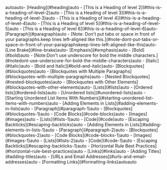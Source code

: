 <!-- TOC -->autoauto- [Heading](#heading)auto    - [This is a Heading of level 2](#this-is-a-heading-of-level-2)auto        - [This is a Heading of level 3](#this-is-a-heading-of-level-3)auto            - [This is a Heading of level 4](#this-is-a-heading-of-level-4)auto                - [This is a Heading of level 5](#this-is-a-heading-of-level-5)auto                    - [This is a Heading of level 6](#this-is-a-heading-of-level-6)auto- [Paragraph](#paragraph)auto                    - [Note: Don't put tabs or space in front of your paragraphs.keep lines left-aligned like this.](#note-dont-put-tabs-or-space-in-front-of-your-paragraphskeep-lines-left-aligned-like-this)auto- [Line Brake](#line-brake)auto- [Emphasis](#emphasis)auto    - [Bold](#bold)auto            - [Note:Don't use underscore for bold the middle characters.](#notedont-use-underscore-for-bold-the-middle-characters)auto    - [Italic](#italic)auto    - [Bold and Italic](#bold-and-italic)auto- [Blockquotes](#blockquotes)auto    - [Blockquotes with Multiple Paragraphs](#blockquotes-with-multiple-paragraphs)auto    - [Nested Blockquotes](#nested-blockquotes)auto    - [Blockquotes with Other Elements](#blockquotes-with-other-elements)auto- [Lists](#lists)auto    - [Ordered lists](#ordered-lists)auto    - [Unordered lists](#unordered-lists)auto    - [Starting Unordered List Items With Numbers](#starting-unordered-list-items-with-numbers)auto    - [Adding Elements in Lists](#adding-elements-in-lists)auto            - [Paragraph](#paragraph-1)auto            - [Blockquotes](#blockquotes-1)auto            - [Code Blocks](#code-blocks)auto            - [Images](#images)auto            - [Lists](#lists-1)auto            - [Code](#code)auto            - [Escaping Backticks](#escaping-backticks)auto    - [Adding Elements in Lists](#adding-elements-in-lists-1)auto            - [Paragraph](#paragraph-2)auto            - [Blockquotes](#blockquotes-2)auto            - [Code Blocks](#code-blocks-1)auto            - [Images](#images-1)auto            - [Lists](#lists-2)auto            - [Code](#code-1)auto            - [Escaping Backticks](#escaping-backticks-1)auto    - [Horizontal Rule Best Practices](#horizontal-rule-best-practices)auto    - [Links](#links)auto            - [Adding Titles](#adding-titles)auto            - [URLs and Email Addresses](#urls-and-email-addresses)auto            - [Formatting Links](#formatting-links)autoauto<!-- /TOC -->
